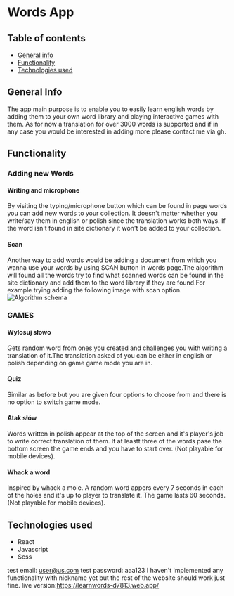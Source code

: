 # Words App
## Table of contents
* [General info](#general-info)
* [Functionality](#functionality)
* [Technologies used](#technologies-used)
## General Info 
  The app main purpose is to enable you to easily learn english words by adding them to your own word library and playing interactive games with them. As for now a translation for over 3000 words is supported and if in any case you would be interested in adding more please contact me via gh.
## Functionality
  ### Adding new Words
  #### Writing and microphone
   By visiting the typing/microphone button which can be found in page words you can add new words to your collection. It doesn't matter whether you write/say   them in english or polish since the translation works both ways. If the word isn't found in site dictionary it won't be added to your collection.
  #### Scan
  Another way to add words would be adding a document from which you wanna use your words by using SCAN button in words page.The algorithm will found all the words
  try to find what scanned words can be found in the site dictionary and add them to the word library if they are found.For example trying adding the following image   with scan option.
  ![Algorithm schema](https://cms.qz.com/wp-content/uploads/2017/08/image-uploaded-from-ios.jpg?quality=75&strip=all&w=1600&h=900&crop=1) 
### GAMES
  #### Wylosuj słowo
   Gets random word from ones you created and challenges you with writing a translation of it.The translation asked of you can be either in english or polish depending
   on game game mode you are in.
  #### Quiz
   Similar as before but you are given four options to choose from and there is no option to switch game mode.
  #### Atak słów
   Words written in polish appear at the top of the screen and it's player's job to write correct translation of them. If at leastt three of the words pase the bottom
   screen the game ends and you have to start over. (Not playable for mobile devices).
  #### Whack a word
   Inspired by whack a mole. A random word appers every 7 seconds in each of the holes and it's up to player to translate it. The game lasts 60 seconds. (Not playable    for mobile devices).
## Technologies used
  * React
  * Javascript
  * Scss



  

test email: user@us.com
test password: aaa123 
I haven't implemented any functionality with nickname yet but the rest of the website should work just fine.
live version:https://learnwords-d7813.web.app/



